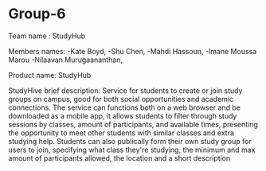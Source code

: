 # Group-6

Team name : StudyHub

Members names:
-Kate Boyd, 
-Shu Chen,
-Mahdi Hassoun,
-Imane Moussa Marou
-Nilaavan Murugaananthan,

Product name: StudyHub

StudyHive brief description:
Service for students to create or join study groups on campus, good for both social opportunities and academic connections. The service can functions both on a web browser and be downloaded as a mobile app, it allows students to filter through study sessions by classes, amount of participants, and available times, presenting the opportunity to meet other students with similar classes and extra studying help. Students can also publically form their own study group for users to join, specifying what class they're studying, the minimum and max amount of participants allowed, the location and a short description
